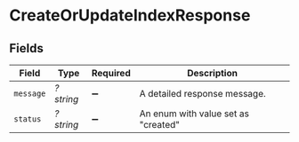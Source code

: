 # CreateOrUpdateIndexResponse


## Fields

| Field                               | Type                                | Required                            | Description                         |
| ----------------------------------- | ----------------------------------- | ----------------------------------- | ----------------------------------- |
| `message`                           | *?string*                           | :heavy_minus_sign:                  | A detailed response message.        |
| `status`                            | *?string*                           | :heavy_minus_sign:                  | An enum with value set as "created" |